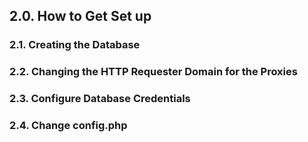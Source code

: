 ## 2.0. How to Get Set up
### 2.1. Creating the Database
### 2.2. Changing the HTTP Requester Domain for the Proxies
### 2.3. Configure Database Credentials
### 2.4. Change config.php
